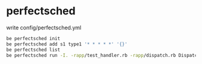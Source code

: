 # perfectsched
write config/perfectsched.yml

```sh
be perfectsched init
be perfectsched add s1 type1 '* * * * *' '{}'
be perfectsched list
be perfectsched run -I. -rapp/test_handler.rb -rapp/dispatch.rb Dispatch
```
